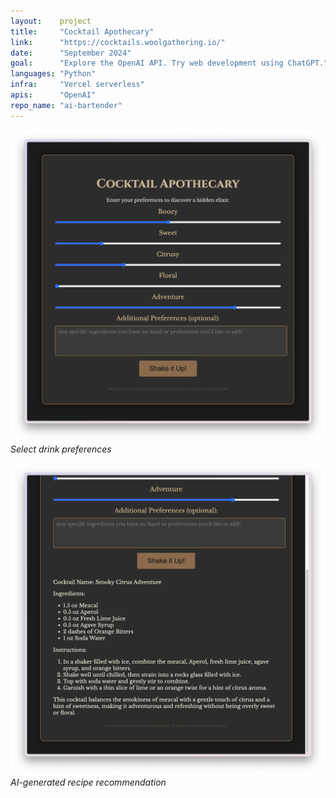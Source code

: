 ```yaml
---
layout:    project
title:     "Cocktail Apothecary"
link:      "https://cocktails.woolgathering.io/"
date:      "September 2024"
goal:      "Explore the OpenAI API. Try web development using ChatGPT."
languages: "Python"
infra:     "Vercel serverless"
apis:      "OpenAI"
repo_name: "ai-bartender"
---
```


![Select drink preferences](../assets/2025-03-16-cocktail-apothecary-1.png)
*Select drink preferences*

![AI-generated recipe recommendation](../assets/2025-03-16-cocktail-apothecary-2.png)
*AI-generated recipe recommendation*
